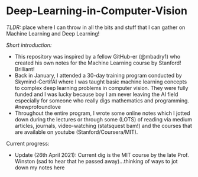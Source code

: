 # Deep-Learning-in-Computer-Vision
*TLDR:* place where I can throw in all the bits and stuff that I can gather on Machine Learning and Deep Learning! 

*Short introduction:*
- This repository was inspired by a fellow GitHub-er (@mbadry1) who created his own notes for the Machine Learning course by Stanford! Brilliant!
- Back in January, I attended a 30-day training program conducted by Skymind-CertifAI where I was taught basic machine learning concepts to complex deep learning problems in computer vision. They were fully funded and I was lucky because boy I am never leaving the AI field especially for someone who really digs mathematics and programming. #newprofoundlove
- Throughout the entire program, I wrote some online notes which I jotted down during the lectures or through some (LOTS) of reading via medium articles, journals, video-watching (statsquest bam!) and the courses that are available on youtube (Stanford/Coursera/MIT).

Current progress:
- Update (26th April 2021): Current dig is the MIT course by the late Prof. Winston (sad to hear that he passed away)...thinking of ways to jot down my notes here

